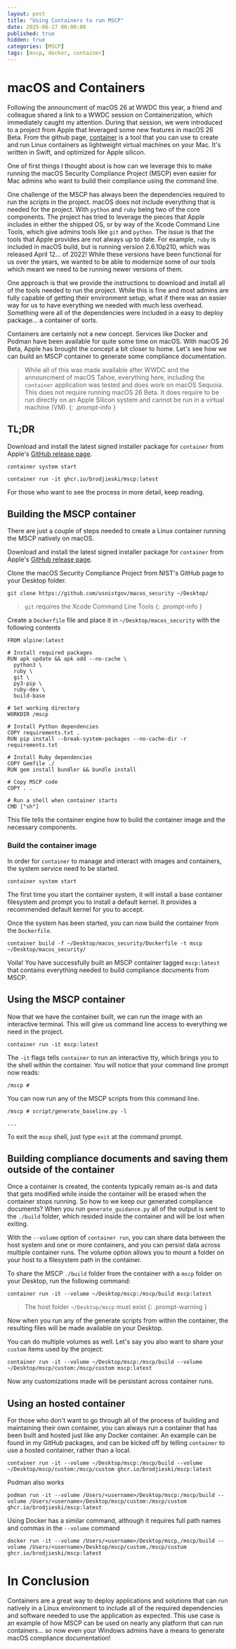 ```yaml
---
layout: post
title: "Using Containers to run MSCP"
date: 2025-06-17 00:00:00
published: true
hidden: true
categories: [MSCP]
tags: [mscp, docker, container]
---
```


# macOS and Containers

Following the announcment of macOS 26 at WWDC this year, a friend and colleague shared a link to a WWDC session on Containerization, which immediately caught my attention. During that session, we were introduced to a project from Apple that leveraged some new features in macOS 26 Beta. From the github page, [container](https://github.com/apple/container) is a tool that you can use to create and run Linux containers as lightweight virtual machines on your Mac. It's written in Swift, and optimized for Apple silicon. 

One of first things I thought about is how can we leverage this to make running the macOS Security Compliance Project (MSCP) even easier for Mac admins who want to build their compliance using the command line. 

One challenge of the MSCP has always been the dependencies required to run the scripts in the project. macOS does not include everything that is needed for the project. With `python` and `ruby` being two of the core components. The project has tried to leverage the pieces that Apple includes in either the shipped OS, or by way of the Xcode Command Line Tools, which give admins tools like `git` and `python`. The issue is that the tools that Apple provides are not always up to date. For example, `ruby` is included in macOS build, but is running version 2.6.10p210, which was released April 12... of 2022! While these versions have been functional for us over the years, we wanted to be able to modernize some of our tools which meant we need to be running newer versions of them.

One approach is that we provide the instructions to download and install all of the tools needed to run the project. While this is fine and most admins are fully capable of getting their environment setup, what if there was an easier way for us to have everything we needed with much less overhead. Something were all of the dependencies were included in a easy to deploy package... a container of sorts.

Containers are certainly not a new concept. Services like Docker and Podman have been available for quite some time on macOS. With macOS 26 Beta, Apple has brought the concept a bit closer to home. Let's see how we can build an MSCP container to generate some compliance documentation.

>While all of this was made available after WWDC and the announcment of macOS Tahoe, everything here, including the `container` application was tested and does work on macOS Sequoia. This does not require running macOS 26 Beta. It does require to be run directly on an Apple Silicon system and cannot be run in a virtual machine (VM).
{: .prompt-info }

## TL;DR
Download and install the latest signed installer package for `container` from Apple's [GitHub release page](https://github.com/apple/container/releases). 

```shell
container system start

container run -it ghcr.io/brodjieski/mscp:latest
```
For those who want to see the process in more detail, keep reading.

## Building the MSCP container
There are just a couple of steps needed to create a Linux container running the MSCP natively on macOS.

Download and install the latest signed installer package for `container` from Apple's [GitHub release page](https://github.com/apple/container/releases). 

Clone the macOS Security Compliance Project from NIST's GitHub page to your Desktop folder. 

```shell
git clone https://github.com/usnistgov/macos_security ~/Desktop/
```
>`git` requires the Xcode Command Line Tools
{: .prompt-info }


Create a `Dockerfile` file and place it in `~/Desktop/macos_security` with the following contents

```
FROM alpine:latest

# Install required packages
RUN apk update && apk add --no-cache \
  python3 \
  ruby \
  git \
  py3-pip \
  ruby-dev \
  build-base

# Set working directory
WORKDIR /mscp

# Install Python dependencies
COPY requirements.txt .
RUN pip install --break-system-packages --no-cache-dir -r requirements.txt

# Install Ruby dependencies
COPY Gemfile ./
RUN gem install bundler && bundle install

# Copy MSCP code
COPY . .

# Run a shell when container starts
CMD ["sh"]
``` 

This file tells the container engine how to build the container image and the necessary components. 

### Build the container image

In order for `container` to manage and interact with images and containers, the system service need to be started.

```shell
container system start
```

The first time you start the container system, it will install a base container filesystem and prompt you to install a default kernel. It provides a recommended default kernel for you to accept. 

Once the system has been started, you can now build the container from the `Dockerfile`.

```shell
container build -f ~/Desktop/macos_security/Dockerfile -t mscp ~/Desktop/macos_security/
```

Voila! You have successfully built an MSCP container tagged `mscp:latest` that contains everything needed to build compliance documents from MSCP.

## Using the MSCP container

Now that we have the container built, we can run the image with an interactive terminal. This will give us command line access to everything we need in the project.

```shell
container run -it mscp:latest
```

The `-it` flags tells `container` to run an interactive tty, which brings you to the shell within the container. You will notice that your command line prompt now reads:

```shell
/mscp # 
```

You can now run any of the MSCP scripts from this command line.

```shell
/mscp # script/generate_baseline.py -l

...

```

To exit the `mscp` shell, just type `exit` at the command prompt.

## Building compliance documents and saving them outside of the container

Once a container is created, the contents typically remain as-is and data that gets modified while inside the container will be erased when the container stops running. So how to we keep our generated compliance documents? When you run `generate_guidance.py` all of the output is sent to the `./build` folder, which resided inside the container and will be lost when exiting.

With the `--volume` option of `container run`, you can share data between the host system and one or more containers, and you can persist data across multiple container runs. The volume option allows you to mount a folder on your host to a filesystem path in the container.

To share the MSCP `./build` folder from the container with a `mscp` folder on your Desktop, run the following command:

```shell
container run -it --volume ~/Desktop/mscp:/mscp/build mscp:latest
```
>The host folder `~/Desktop/mscp` must exist
{: .prompt-warning }

Now when you run any of the generate scripts from within the container, the resulting files will be made available on your Desktop.

You can do multiple volumes as well. Let's say you also want to share your `custom` items used by the project:

```shell
container run -it --volume ~/Desktop/mscp:/mscp/build --volume ~/Desktop/mscp/custom:/mscp/custom mscp:latest
```

Now any customizations made will be persistant across container runs.

## Using an hosted container

For those who don't want to go through all of the process of building and maintaining their own container, you can always run a container that has been built and hosted just like any Docker container. An example can be found in my GitHub packages, and can be kicked off by telling `container` to use a hosted container, rather than a local.

```shell
container run -it --volume ~/Desktop/mscp:/mscp/build --volume ~/Desktop/mscp/custom:/mscp/custom ghcr.io/brodjieski/mscp:latest
```

Podman also works

```shell
podman run -it --volume /Users/<username>/Desktop/mscp:/mscp/build --volume /Users/<username>/Desktop/mscp/custom:/mscp/custom ghcr.io/brodjieski/mscp:latest
```

Using Docker has a similar command, although it requires full path names and commas in the `--volume` command

```shell
docker run -it --volume /Users/<username>/Desktop/mscp,/mscp/build --volume /Users/<username>/Desktop/mscp/custom,/mscp/custom ghcr.io/brodjieski/mscp:latest
```

# In Conclusion
Containers are a great way to deploy applications and solutions that can run natively in a Linux environment to include all of the required dependencies and software needed to use the application as expected. This use case is an example of how MSCP can be used on nearly any platform that can run containers... so now even your Windows admins have a means to generate macOS compliance documentation!